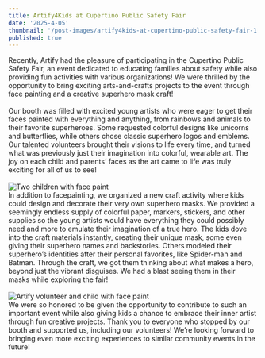 ```yaml
---
title: Artify4Kids at Cupertino Public Safety Fair
date: '2025-4-05'
thumbnail: '/post-images/artify4kids-at-cupertino-public-safety-fair-1.jpg'
published: true
---
```


Recently, Artify had the pleasure of participating in the Cupertino Public Safety Fair, an event dedicated to educating families about safety while also providing fun activities with various organizations! We were thrilled by the opportunity to bring exciting arts-and-crafts projects to the event through face painting and a creative superhero mask craft!<br /><br />
Our booth was filled with excited young artists who were eager to get their faces painted with everything and anything, from rainbows and animals to their favorite superheroes. Some requested colorful designs like unicorns and butterflies, while others chose classic superhero logos and emblems. Our talented volunteers brought their visions to life every time, and turned what was previously just their imagination into colorful, wearable art. The joy on each child and parents’ faces as the art came to life was truly exciting for all of us to see!<br /><br />
![Two children with face paint]({thumbnail})<br />
In addition to facepainting, we organized a new craft activity where kids could design and decorate their very own superhero masks. We provided a seemingly endless supply of colorful paper, markers, stickers, and other supplies so the young artists would have everything they could possibly need and more to emulate their imagination of a true hero. The kids dove into the craft materials instantly, creating their unique mask, some even giving their superhero names and backstories. Others modeled their superhero’s identities after their personal favorites, like Spider-man and Batman. Through the craft, we got them thinking about what makes a hero, beyond just the vibrant disguises. We had a blast seeing them in their masks while exploring the fair!<br /><br />
![Artify volunteer and child with face paint](/post-images/artify4kids-at-cupertino-public-safety-fair-2.jpg)<br />
We were so honored to be given the opportunity to contribute to such an important event while also giving kids a chance to embrace their inner artist through fun creative projects. Thank you to everyone who stopped by our booth and supported us, including our volunteers! We’re looking forward to bringing even more exciting experiences to similar community events in the future!
